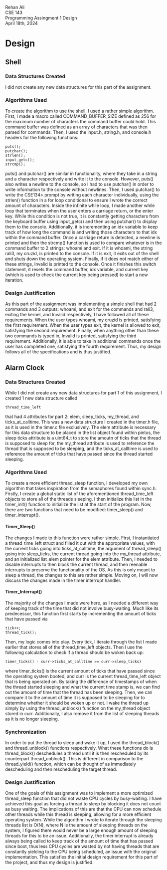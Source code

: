 Rehan Ali<br>
CSE 143<br>
Programming Assingment 1 Design <br>
April 18th, 2024<br>

# Design

## Shell

### Data Structures Created

I did not create any new data structures for this part of the assignment. 

### Algorithms Used

To create the algorithm to use the shell, I used a rather simple algorithm. First, I made a macro called COMMAND\_BUFFER\_SIZE defined as 256 for the maximum number of characters the command buffer could hold. This command buffer was defined as an array of characters that was then parsed for commands. Then, I used the input.h, string.h, and console.h headers for the following functions:
```
puts();
putchar();
strlen();
input_getc();
strcmp();
```  
puts() and putchar() are similar in functionality, where they take in a string and a character respectively and write it to the console. However, puts() also writes a newline to the console, so I had to use putchar() in order to write information to the console without newlines. Then, I used putchar() to write the CSE134> prompt by writing each character individually, using the strlen() function in a for loop conditional to ensure I wrote the correct amount of characters. Inside the infinite while loop, I made another while loop that terminates when the user enters a carriage return, or the enter key. While this condition is not true, it is constantly getting characters from the keyboard buffer using input_getc() and then using putchar() to display them to the console. Additionally, it is incrementing an idx variable to keep track of how long the command is and writing those characters to that idx within the command buffer. Once a carriage return is detected, a newline is printed and then the strcmp() function is used to compare whatever is in the command buffer to 2 strings: whoami and exit. If it is whoami, the string rali3, my cruzid, is printed to the console. If it is exit, it exits out of the shell and shuts down the operating system. Finally, if it does not match either of these strings, Invalid is printed to the console. Once it finishes this switch statement, it resets the command buffer, idx variable, and current key (which is used to check the current key being pressed) to start a new iteration.   

### Design Justification

As this part of the assignment was implementing a simple shell that had 2 commands and 3 outputs: whoami, and exit for the commands and rali3, exiting the kernel, and Invalid respectively, I have followed all of these requirements. When the user types whoami, my cruzid is printed, satisfying the first requirement. When the user types exit, the kernel is allowed to exit, satisfying the second requirement. Finally, when anything other than these two commands is typed in, Invalid is printed, satisfying the third requirement. Additionally, it is able to take in additional commands once the user has completed one, satisfying the fourth requirement. Thus, my design follows all of the specifications and is thus justified.  
## Alarm Clock 
### Data Structures Created

While I did not create any new data structures for part 1 of this assignment, I created 1 new data structure called 
```
thread_time_left
```
that had 4 attributes for part 2: elem, sleep\_ticks, my\_thread, and ticks\_at\_calltime. This was a new data structure I created in the timer.h file, as it is used in the timer.c file exclusively. The elem attribute is necessary for this data structure to be placed in the list object found within pintos, the sleep ticks attribute is a uint64\_t to store the amoutn of ticks that the thread is supposed to sleep for, the my\_thread attribute is used to reference the thread that is supposed to be sleeping, and the ticks\_at\_calltime is used to reference the amount of ticks that have passed since the thread started sleeping. 

### Algorithms Used

To create a more efficient thread\_sleep function, I developed my own algorithm that takes inspiration from the semaphores found within sync.h. Firstly, I create a global static list of the aforementioned thread\_time\_left objects to store all of the threads sleeping. I then initialize this list in the timer\_init() function to initialize the list at the start of the program. Now, there are two functions that need to be modified: timer\_sleep() and timer\_interrupt(). 

#### Timer\_Sleep()

The changes I made to this function were rather simple. First, I instantiated a thread\_time\_left struct and filled it out with the appropriate values, with the current ticks going into ticks\_at\_calltime, the argument of thread\_sleep() going into sleep\_ticks, the current thread going into the my\_thread attribute, and an initialized list\_elem pointer for the elem attribute. Then, I needed to disable interrupts to then block the current thread, and then reenable interrupts to preserve the functionality of the OS. As this is only meant to sleep a thread, the changes to this are rather simple. Moving on, I will now discuss the changes made in the timer interrupt handler.

#### Timer\_Interrupt()
The majority of the changes I made were here, as I needed a different way of keeping track of the time that did not involve busy-waiting. Much like its predecessor, this function first starts by incrementing the amount of ticks that have passed via 
```
tick++; 
thread_tick();
``` 
Then, my logic comes into play. Every tick, I iterate through the list I made earlier that stores all of the thread\_time\_left objects. Then I use the following calculation to check if a thread should be woken back up:
```
timer_ticks() - curr->ticks_at_calltime >= curr->sleep_ticks)
``` 
where timer\_ticks() is the current amount of ticks that have passed since the operating system booted, and curr is the current thread\_time\_left object that is being operated on. By taking the difference of timestamps of when the thread started sleeping and what the current time stamp is, we can find out the amount of time that the thread has been sleeping. Then, we can compare it to the amount of time it is supposed to be sleeping for to determine whether it should be woken up or not. I wake the thread up simply by using the thread\_unblock() function on the my\_thread object stored in curr. Additionally, I also remove it from the list of sleeping threads as it is no longer sleeping. 

### Synchronization 

In order to put the thread to sleep and wake it up, I used the thread\_block() and thread\_unblock() functions respectively. What these functions do is thread\_block() deschedules a thread until it is then rescheduled by its counterpart thread\_unblock(). This is different in comparison to the thread\_yield() function, which can be thought of as immediately descheduling and then rescheduling the target thread.

### Design Justification

One of the goals of this assignment was to implement a more optimized thread\_sleep function that did not waste CPU cycles by busy-waiting. I have achieved this goal as forcing a thread to sleep by blocking it does not count as busy waiting. The implications of this are that the CPU can now schedule other threads while this thread is sleeping, allowing for a more efficient operating system. While the algorithm I wrote to iterate through the sleeping threads list is O(N), where N is the amount of sleeping threads on the system, I figured there would never be a large enough amount of sleeping threads for this to be an issue. Additionally, the timer interrupt is already always being called to keep track of the amount of time that has passed since boot, thus less CPU cycles are wasted by not having threads that are constantly yielding to the CPU being scheduled, an issue with the original implementation. This satisfies the initial design requirement for this part of the project, and thus my design is justified. 
